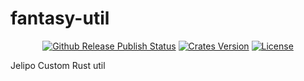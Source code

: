 # fantasy-util
<div align="center">
  
[![Github Release Publish Status](https://img.shields.io/github/workflow/status/jelipo/fantasy-util/Rust)](https://github.com/jelipo/fantasy-util/actions)
[![Crates Version](https://img.shields.io/crates/v/fantasy-util)](https://crates.io/crates/fantasy-util)
[![License](https://img.shields.io/github/license/jelipo/fantasy-util)](https://github.com/jelipo/fantasy-util)



</div>

Jelipo Custom Rust util


